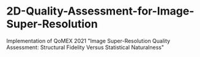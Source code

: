 # 2D-Quality-Assessment-for-Image-Super-Resolution
 Implementation of QoMEX 2021 "Image Super-Resolution Quality Assessment: Structural Fidelity Versus Statistical Naturalness"
